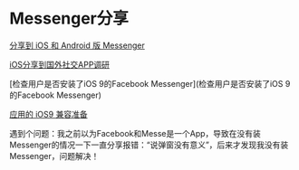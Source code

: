 # Messenger分享

[分享到 iOS 和 Android 版 Messenger](https://developers.facebook.com/docs/sharing/messenger/#ios)

[iOS分享到国外社交APP调研](https://www.jianshu.com/p/9dc9149ab42a)

[检查用户是否安装了iOS 9的Facebook Messenger](检查用户是否安装了iOS 9的Facebook Messenger)

[应用的 iOS9 兼容准备](https://developers.facebook.com/docs/ios/ios9?locale=zh_CN)

遇到个问题：我之前以为Facebook和Messe是一个App，导致在没有装Messenger的情况一下一直分享报错：“说弹窗没有意义”，后来才发现我没有装Messenger，问题解决！